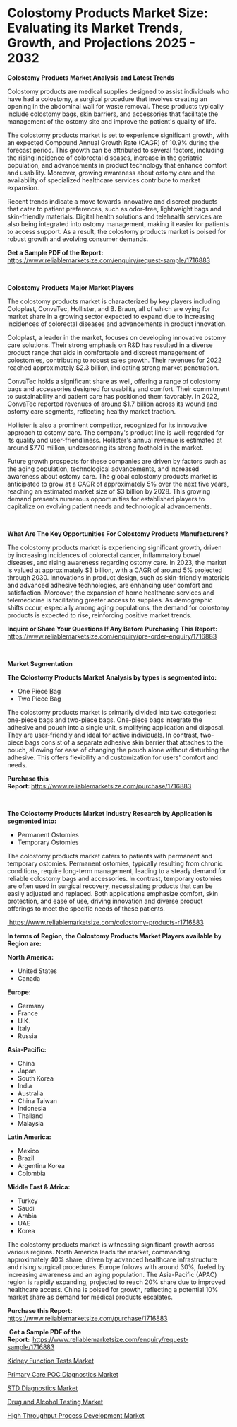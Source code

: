 <p><h1>Colostomy Products Market Size: Evaluating its Market Trends, Growth, and Projections 2025 - 2032</h1></p><p><strong>Colostomy Products Market Analysis and Latest Trends</strong></p>
<p><p>Colostomy products are medical supplies designed to assist individuals who have had a colostomy, a surgical procedure that involves creating an opening in the abdominal wall for waste removal. These products typically include colostomy bags, skin barriers, and accessories that facilitate the management of the ostomy site and improve the patient's quality of life.</p><p>The colostomy products market is set to experience significant growth, with an expected Compound Annual Growth Rate (CAGR) of 10.9% during the forecast period. This growth can be attributed to several factors, including the rising incidence of colorectal diseases, increase in the geriatric population, and advancements in product technology that enhance comfort and usability. Moreover, growing awareness about ostomy care and the availability of specialized healthcare services contribute to market expansion.</p><p>Recent trends indicate a move towards innovative and discreet products that cater to patient preferences, such as odor-free, lightweight bags and skin-friendly materials. Digital health solutions and telehealth services are also being integrated into ostomy management, making it easier for patients to access support. As a result, the colostomy products market is poised for robust growth and evolving consumer demands.</p></p>
<p><strong>Get a Sample PDF of the Report:&nbsp;</strong> <a href="https://www.reliablemarketsize.com/enquiry/request-sample/1716883?utm_campaign=1133&utm_medium=2&utm_source=Github&utm_content=ia&utm_term=03032025&utm_id=colostomy-products">https://www.reliablemarketsize.com/enquiry/request-sample/1716883</a></p>
<p>&nbsp;</p>
<p><strong>Colostomy Products Major Market Players</strong></p>
<p><p>The colostomy products market is characterized by key players including Coloplast, ConvaTec, Hollister, and B. Braun, all of which are vying for market share in a growing sector expected to expand due to increasing incidences of colorectal diseases and advancements in product innovation.</p><p>Coloplast, a leader in the market, focuses on developing innovative ostomy care solutions. Their strong emphasis on R&D has resulted in a diverse product range that aids in comfortable and discreet management of colostomies, contributing to robust sales growth. Their revenues for 2022 reached approximately $2.3 billion, indicating strong market penetration.</p><p>ConvaTec holds a significant share as well, offering a range of colostomy bags and accessories designed for usability and comfort. Their commitment to sustainability and patient care has positioned them favorably. In 2022, ConvaTec reported revenues of around $1.7 billion across its wound and ostomy care segments, reflecting healthy market traction.</p><p>Hollister is also a prominent competitor, recognized for its innovative approach to ostomy care. The company's product line is well-regarded for its quality and user-friendliness. Hollister's annual revenue is estimated at around $770 million, underscoring its strong foothold in the market.</p><p>Future growth prospects for these companies are driven by factors such as the aging population, technological advancements, and increased awareness about ostomy care. The global colostomy products market is anticipated to grow at a CAGR of approximately 5% over the next five years, reaching an estimated market size of $3 billion by 2028. This growing demand presents numerous opportunities for established players to capitalize on evolving patient needs and technological advancements.</p></p>
<p>&nbsp;</p>
<p><strong>What Are The Key Opportunities For Colostomy Products Manufacturers?</strong></p>
<p><p>The colostomy products market is experiencing significant growth, driven by increasing incidences of colorectal cancer, inflammatory bowel diseases, and rising awareness regarding ostomy care. In 2023, the market is valued at approximately $3 billion, with a CAGR of around 5% projected through 2030. Innovations in product design, such as skin-friendly materials and advanced adhesive technologies, are enhancing user comfort and satisfaction. Moreover, the expansion of home healthcare services and telemedicine is facilitating greater access to supplies. As demographic shifts occur, especially among aging populations, the demand for colostomy products is expected to rise, reinforcing positive market trends.</p></p>
<p><strong>Inquire or Share Your Questions If Any Before Purchasing This Report:</strong> <a href="https://www.reliablemarketsize.com/enquiry/pre-order-enquiry/1716883?utm_campaign=1133&utm_medium=2&utm_source=Github&utm_content=ia&utm_term=03032025&utm_id=colostomy-products">https://www.reliablemarketsize.com/enquiry/pre-order-enquiry/1716883</a></p>
<p>&nbsp;</p>
<p><strong>Market Segmentation</strong></p>
<p><strong>The Colostomy Products Market Analysis by types is segmented into:</strong></p>
<p><ul><li>One Piece Bag</li><li>Two Piece Bag</li></ul></p>
<p><p>The colostomy products market is primarily divided into two categories: one-piece bags and two-piece bags. One-piece bags integrate the adhesive and pouch into a single unit, simplifying application and disposal. They are user-friendly and ideal for active individuals. In contrast, two-piece bags consist of a separate adhesive skin barrier that attaches to the pouch, allowing for ease of changing the pouch alone without disturbing the adhesive. This offers flexibility and customization for users' comfort and needs.</p></p>
<p><strong>Purchase this Report:&nbsp;</strong><a href="https://www.reliablemarketsize.com/purchase/1716883?utm_campaign=1133&utm_medium=2&utm_source=Github&utm_content=ia&utm_term=03032025&utm_id=colostomy-products">https://www.reliablemarketsize.com/purchase/1716883</a></p>
<p>&nbsp;</p>
<p><strong>The Colostomy Products Market Industry Research by Application is segmented into:</strong></p>
<p><ul><li>Permanent Ostomies</li><li>Temporary Ostomies</li></ul></p>
<p><p>The colostomy products market caters to patients with permanent and temporary ostomies. Permanent ostomies, typically resulting from chronic conditions, require long-term management, leading to a steady demand for reliable colostomy bags and accessories. In contrast, temporary ostomies are often used in surgical recovery, necessitating products that can be easily adjusted and replaced. Both applications emphasize comfort, skin protection, and ease of use, driving innovation and diverse product offerings to meet the specific needs of these patients.</p></p>
<p><a href="https://www.reliablemarketsize.com/colostomy-products-r1716883?utm_campaign=1133&utm_medium=2&utm_source=Github&utm_content=ia&utm_term=03032025&utm_id=colostomy-products">&nbsp;https://www.reliablemarketsize.com/colostomy-products-r1716883</a></p>
<p><strong>In terms of Region, the Colostomy Products Market Players available by Region are:</strong></p>
<p>
    <p> <strong> North America: </strong>
        <ul>
            <li>United States</li>
            <li>Canada</li>
        </ul>
        </p> 
    <p> <strong> Europe: </strong>
        <ul>
            <li>Germany</li>
            <li>France</li>
            <li>U.K.</li>
            <li>Italy</li>
            <li>Russia</li>
        </ul>
        </p> 
    <p> <strong> Asia-Pacific: </strong>
        <ul>
            <li>China</li>
            <li>Japan</li>
            <li>South Korea</li>
            <li>India</li>
            <li>Australia</li>
            <li>China Taiwan</li>
            <li>Indonesia</li>
            <li>Thailand</li>
            <li>Malaysia</li>
        </ul>
        </p> 
    <p> <strong> Latin America: </strong>
        <ul>
            <li>Mexico</li>
            <li>Brazil</li>
            <li>Argentina Korea</li>
            <li>Colombia</li>
        </ul>
        </p> 
    <p> <strong> Middle East & Africa: </strong>
        <ul>
            <li>Turkey</li>
            <li>Saudi</li>
            <li>Arabia</li>
            <li>UAE</li>
            <li>Korea</li>
        </ul>
    </p>
    </p>
<p><p>The colostomy products market is witnessing significant growth across various regions. North America leads the market, commanding approximately 40% share, driven by advanced healthcare infrastructure and rising surgical procedures. Europe follows with around 30%, fueled by increasing awareness and an aging population. The Asia-Pacific (APAC) region is rapidly expanding, projected to reach 20% share due to improved healthcare access. China is poised for growth, reflecting a potential 10% market share as demand for medical products escalates.</p></p>
<p><strong>Purchase this Report: </strong><a href="https://www.reliablemarketsize.com/purchase/1716883?utm_campaign=1133&utm_medium=2&utm_source=Github&utm_content=ia&utm_term=03032025&utm_id=colostomy-products">https://www.reliablemarketsize.com/purchase/1716883</a></p>
<p>&nbsp;<strong>Get a Sample PDF of the Report:&nbsp;&nbsp;</strong><a href="https://www.reliablemarketsize.com/enquiry/request-sample/1716883?utm_campaign=1133&utm_medium=2&utm_source=Github&utm_content=ia&utm_term=03032025&utm_id=colostomy-products">https://www.reliablemarketsize.com/enquiry/request-sample/1716883</a></p>
<p><strong></strong></p>
<p><p><a href="https://github.com/signallaikun/Market-Research-Report-List-1/blob/main/kidney-function-tests-market.md?utm_campaign=1133&utm_medium=2&utm_source=Github&utm_content=ia&utm_term=03032025&utm_id=colostomy-products">Kidney Function Tests Market</a></p><p><a href="https://github.com/mateyappiazo/Market-Research-Report-List-1/blob/main/primary-care-poc-diagnostics-market.md?utm_campaign=1133&utm_medium=2&utm_source=Github&utm_content=ia&utm_term=03032025&utm_id=colostomy-products">Primary Care POC Diagnostics Market</a></p><p><a href="https://github.com/gunbybeahmg1/Market-Research-Report-List-1/blob/main/std-diagnostics-market.md?utm_campaign=1133&utm_medium=2&utm_source=Github&utm_content=ia&utm_term=03032025&utm_id=colostomy-products">STD Diagnostics Market</a></p><p><a href="https://github.com/shefikagbons/Market-Research-Report-List-1/blob/main/drug-and-alcohol-testing-market.md?utm_campaign=1133&utm_medium=2&utm_source=Github&utm_content=ia&utm_term=03032025&utm_id=colostomy-products">Drug and Alcohol Testing Market</a></p><p><a href="https://github.com/nontoengolo/Market-Research-Report-List-1/blob/main/high-throughput-process-development-market.md?utm_campaign=1133&utm_medium=2&utm_source=Github&utm_content=ia&utm_term=03032025&utm_id=colostomy-products">High Throughput Process Development Market</a></p></p>